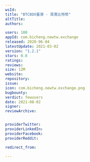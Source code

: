 ```yaml
---
wsId: 
title: "BTCBOX臺灣 - 買賣比特幣"
altTitle: 
authors:

users: 100
appId: com.bicheng.newtw.exchange
released: 2020-06-04
latestUpdate: 2021-03-02
version: "1.2.1"
stars: 0.0
ratings: 
reviews: 
size: 12M
website: 
repository: 
issue: 
icon: com.bicheng.newtw.exchange.png
bugbounty: 
verdict: fewusers
date: 2021-08-02
signer: 
reviewArchive:


providerTwitter: 
providerLinkedIn: 
providerFacebook: 
providerReddit: 

redirect_from:

---
```



